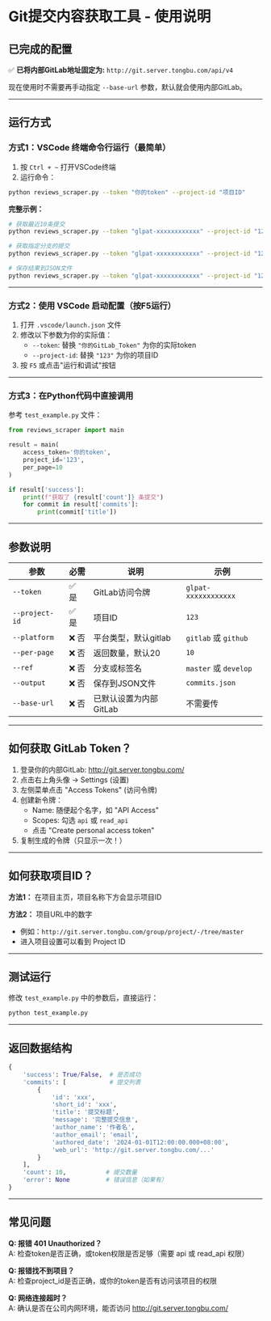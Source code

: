 # Git提交内容获取工具 - 使用说明

## 已完成的配置

✅ **已将内部GitLab地址固定为:** `http://git.server.tongbu.com/api/v4`

现在使用时不需要再手动指定 `--base-url` 参数，默认就会使用内部GitLab。

---

## 运行方式

### 方式1：VSCode 终端命令行运行（最简单）

1. 按 `Ctrl + ~` 打开VSCode终端
2. 运行命令：

```bash
python reviews_scraper.py --token "你的token" --project-id "项目ID"
```

**完整示例：**
```bash
# 获取最近10条提交
python reviews_scraper.py --token "glpat-xxxxxxxxxxxx" --project-id "123" --per-page 10

# 获取指定分支的提交
python reviews_scraper.py --token "glpat-xxxxxxxxxxxx" --project-id "123" --ref "master"

# 保存结果到JSON文件
python reviews_scraper.py --token "glpat-xxxxxxxxxxxx" --project-id "123" --output "commits.json"
```

---

### 方式2：使用 VSCode 启动配置（按F5运行）

1. 打开 `.vscode/launch.json` 文件
2. 修改以下参数为你的实际值：
   - `--token`: 替换 `"你的GitLab_Token"` 为你的实际token
   - `--project-id`: 替换 `"123"` 为你的项目ID
3. 按 `F5` 或点击"运行和调试"按钮

---

### 方式3：在Python代码中直接调用

参考 `test_example.py` 文件：

```python
from reviews_scraper import main

result = main(
    access_token='你的token',
    project_id='123',
    per_page=10
)

if result['success']:
    print(f"获取了 {result['count']} 条提交")
    for commit in result['commits']:
        print(commit['title'])
```

---

## 参数说明

| 参数 | 必需 | 说明 | 示例 |
|------|------|------|------|
| `--token` | ✅ 是 | GitLab访问令牌 | `glpat-xxxxxxxxxxxx` |
| `--project-id` | ✅ 是 | 项目ID | `123` |
| `--platform` | ❌ 否 | 平台类型，默认gitlab | `gitlab` 或 `github` |
| `--per-page` | ❌ 否 | 返回数量，默认20 | `10` |
| `--ref` | ❌ 否 | 分支或标签名 | `master` 或 `develop` |
| `--output` | ❌ 否 | 保存到JSON文件 | `commits.json` |
| `--base-url` | ❌ 否 | 已默认设置为内部GitLab | 不需要传 |

---

## 如何获取 GitLab Token？

1. 登录你的内部GitLab: http://git.server.tongbu.com/
2. 点击右上角头像 → Settings (设置)
3. 左侧菜单点击 "Access Tokens" (访问令牌)
4. 创建新令牌：
   - Name: 随便起个名字，如 "API Access"
   - Scopes: 勾选 `api` 或 `read_api`
   - 点击 "Create personal access token"
5. 复制生成的令牌（只显示一次！）

---

## 如何获取项目ID？

**方法1：** 在项目主页，项目名称下方会显示项目ID

**方法2：** 项目URL中的数字
- 例如：`http://git.server.tongbu.com/group/project/-/tree/master`
- 进入项目设置可以看到 Project ID

---

## 测试运行

修改 `test_example.py` 中的参数后，直接运行：

```bash
python test_example.py
```

---

## 返回数据结构

```python
{
    'success': True/False,  # 是否成功
    'commits': [            # 提交列表
        {
            'id': 'xxx',
            'short_id': 'xxx',
            'title': '提交标题',
            'message': '完整提交信息',
            'author_name': '作者名',
            'author_email': 'email',
            'authored_date': '2024-01-01T12:00:00.000+08:00',
            'web_url': 'http://git.server.tongbu.com/...'
        }
    ],
    'count': 10,           # 提交数量
    'error': None          # 错误信息（如果有）
}
```

---

## 常见问题

**Q: 报错 401 Unauthorized？**  
A: 检查token是否正确，或token权限是否足够（需要 api 或 read_api 权限）

**Q: 报错找不到项目？**  
A: 检查project_id是否正确，或你的token是否有访问该项目的权限

**Q: 网络连接超时？**  
A: 确认是否在公司内网环境，能否访问 http://git.server.tongbu.com/

